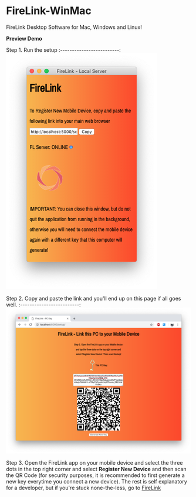 # FireLink-WinMac
FireLink Desktop Software for Mac, Windows and Linux!

**Preview Demo**

Step 1. Run the setup
:-------------------------:
![](assets/firelinkimage.png)

Step 2. Copy and paste the link and you'll end up on this page if all goes well.
:-------------------------:
![](assets/setupbr.png)

Step 3. Open the FireLink app on your mobile device and select the three dots in
the top right corner and select **Register New Device** and then scan the QR Code 
(for security purposes, it is recommended to first generate a new key everytime 
you connect a new device). The rest is self explanatory for a developer, but if
you're stuck none-the-less, go to <a href="https://github.com/bartektenDev/FireLink/blob/master/README.md#firelink-">FireLink</a>
